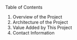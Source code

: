 Table of Contents
1. Overview of the Project
2. Architecture of the Project
3. Value Added by This Project
4. Contact Information
